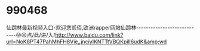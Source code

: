 # 990468
仙踪林最新视频入口-欢迎您贰佰,欧洲rapper网站仙踪林----------------------------😝😝点/此/进/入/http://www.baidu.com/link?url=NoK8PT47PahMhFH8Vie_jnciyIKNTTtVBQKpill6udK&amp;wd
